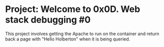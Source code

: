 # Project: Welcome to 0x0D. Web stack debugging #0
This project involves getting the Apache to run on the container and return back a page with "Hello Holberton" when it is being queried.

